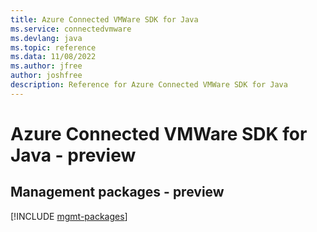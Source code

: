 ```yaml
---
title: Azure Connected VMWare SDK for Java
ms.service: connectedvmware
ms.devlang: java
ms.topic: reference
ms.data: 11/08/2022
ms.author: jfree
author: joshfree
description: Reference for Azure Connected VMWare SDK for Java
---
```

# Azure Connected VMWare SDK for Java - preview

## Management packages - preview
[!INCLUDE [mgmt-packages](connected-vmware-mgmt-index.md)]